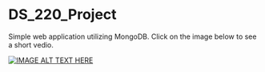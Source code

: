 # DS_220_Project
Simple web application utilizing MongoDB. Click on the image below to see a short vedio.

[![IMAGE ALT TEXT HERE](https://img.youtube.com/vi/uNTH2AO8LCA/0.jpg)](https://www.youtube.com/watch?v=uNTH2AO8LCA)
